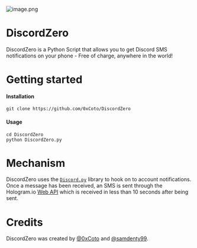 ![image.png](http://i.imgur.com/eQeaMUk.png)

# DiscordZero

DiscordZero is a Python Script that allows you to get Discord SMS notifications on your phone - Free of charge, anywhere in the world!

# Getting started
#### Installation
```git clone https://github.com/0xCoto/DiscordZero```

#### Usage

```
cd DiscordZero
python DiscordZero.py
```


# Mechanism
DiscordZero uses the [`Discord.py`](https://github.com/Rapptz/discord.py) library to hook on to account notifications. Once a message has been received, an SMS is sent through the Hologram.io [Web API](https://hologram.io/docs/reference/cloud/http/#/reference/hologram-cloud/sms/send-sms-to-a-device) which is received in less than 10 seconds after being sent.

# Credits
DiscordZero was created by [@0xCoto](https://github.com/0xCoto) and [@samdenty99](https://github.com/samdenty99).

